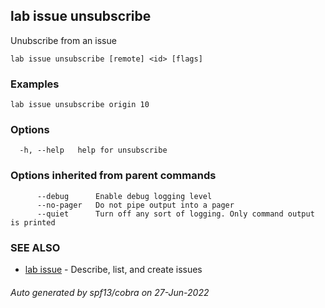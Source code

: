 ## lab issue unsubscribe

Unubscribe from an issue

```
lab issue unsubscribe [remote] <id> [flags]
```

### Examples

```
lab issue unsubscribe origin 10
```

### Options

```
  -h, --help   help for unsubscribe
```

### Options inherited from parent commands

```
      --debug      Enable debug logging level
      --no-pager   Do not pipe output into a pager
      --quiet      Turn off any sort of logging. Only command output is printed
```

### SEE ALSO

* [lab issue](lab_issue.md)	 - Describe, list, and create issues

###### Auto generated by spf13/cobra on 27-Jun-2022
